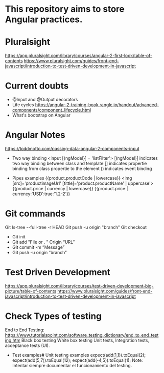 # This repository aims to store Angular practices.

# Pluralsight
https://app.pluralsight.com/library/courses/angular-2-first-look/table-of-contents
https://www.pluralsight.com/guides/front-end-javascript/introduction-to-test-driven-development-in-javascript

# Current doubts
- @Input and @Output decorators
- Life cycles https://angular-2-training-book.rangle.io/handout/advanced-components/component_lifecycle.html
- What's bootstrap on Angular

# Angular Notes
https://toddmotto.com/passing-data-angular-2-components-input
- Two way binding
<input [{ngModel}] = 'listFilter'>
[(ngModel)] indicates two way binding between class and template
[] indicates propertie binding from class propertie to the element
() indicates event binding

- Pipes examples
{{product.productCode | lowercase}}
<img [src]='productimageUrl'
  [tittle]='product.productName' | uppercase'>
{{product.price | currency | lowercase}}
{{product.price | currency:'USD':true:'1.2-2'}}

# Git commands
Git ls-tree --full-tree -r HEAD
Git push -u origin "branch"
Git checkout
- Git init
- Git add "File or . " Origin “URL”
- Git commit -m “Message”
- Git push -u origin “branch”

# Test Driven Development
https://app.pluralsight.com/library/courses/test-driven-development-big-picture/table-of-contents
https://www.pluralsight.com/guides/front-end-javascript/introduction-to-test-driven-development-in-javascript

# Check Types of testing
End to End Testing: https://www.tutorialspoint.com/software_testing_dictionary/end_to_end_testing.htm
Black box testing
White box testing
Unit tests, Integration tests, acceptance tests (UI).
- Test examples# Unit testing examples
expect(add(1,1)).toEqual(2);
expect(add(5,7)).toEqual(12);
expect(add(-4,5)).toEqual(1);
Note: Intentar siempre documentar el funcionamiento del testing.
